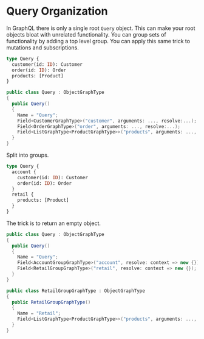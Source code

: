 # Query Organization

In GraphQL there is only a single root `Query` object. This can make your root objects bloat with unrelated functionality.  You can group sets of functionality by adding a top level group.  You can apply this same trick to mutations and subscriptions.

```graphql
type Query {
  customer(id: ID): Customer
  order(id: ID): Order
  products: [Product]
}
```

```csharp
public class Query : ObjectGraphType
{
  public Query()
  {
    Name = "Query";
    Field<CustomerGraphType>("customer", arguments: ..., resolve:...);
    Field<OrderGraphType>("order", arguments: ..., resolve:...);
    Field<ListGraphType<ProductGraphType>>("products", arguments: ..., resolve:...);
  }
}
```

Split into groups.

```graphql
type Query {
  account {
    customer(id: ID): Customer
    order(id: ID): Order
  }
  retail {
    products: [Product]
  }
}
```

The trick is to return an empty object.

```csharp
public class Query : ObjectGraphType
{
  public Query()
  {
    Name = "Query";
    Field<AccountGroupGraphType>("account", resolve: context => new {});
    Field<RetailGroupGraphType>("retail", resolve: context => new {});
  }
}

public class RetailGroupGraphType : ObjectGraphType
{
  public RetailGroupGraphType()
  {
    Name = "Retail";
    Field<ListGraphType<ProductGraphType>>("products", arguments: ..., resolve:...);
  }
}
```
